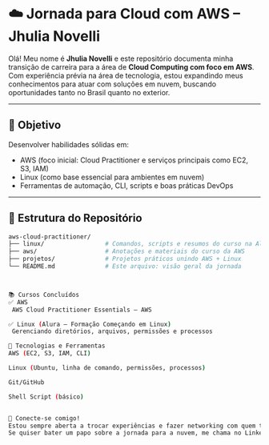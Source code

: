 # ☁️ Jornada para Cloud com AWS – Jhulia Novelli

Olá! Meu nome é **Jhulia Novelli** e este repositório documenta minha transição de carreira para a área de **Cloud Computing com foco em AWS**. Com experiência prévia na área de tecnologia, estou expandindo meus conhecimentos para atuar com soluções em nuvem, buscando oportunidades tanto no Brasil quanto no exterior.

---

## 🎯 Objetivo

Desenvolver habilidades sólidas em:
- AWS (foco inicial: Cloud Practitioner e serviços principais como EC2, S3, IAM)
- Linux (como base essencial para ambientes em nuvem)
- Ferramentas de automação, CLI, scripts e boas práticas DevOps

---

## 📁 Estrutura do Repositório

```bash
aws-cloud-practitioner/
├── linux/                 # Comandos, scripts e resumos do curso na Alura
├── aws/                   # Anotações e materiais do curso da AWS
├── projetos/              # Projetos práticos unindo AWS + Linux
└── README.md              # Este arquivo: visão geral da jornada



📚 Cursos Concluídos
✅ AWS
 AWS Cloud Practitioner Essentials – AWS

✅ Linux (Alura – Formação Começando em Linux)
 Gerenciando diretórios, arquivos, permissões e processos

🧰 Tecnologias e Ferramentas
AWS (EC2, S3, IAM, CLI)

Linux (Ubuntu, linha de comando, permissões, processos)

Git/GitHub

Shell Script (básico)


🤝 Conecte-se comigo!
Estou sempre aberta a trocar experiências e fazer networking com quem também está na área de Cloud e TI.
Se quiser bater um papo sobre a jornada para a nuvem, me chama no LinkedIn! 🚀















